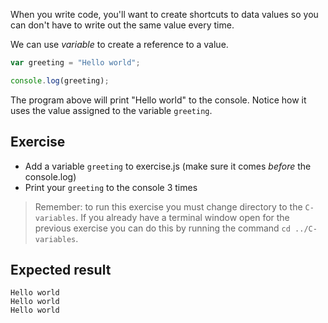 When you write code, you'll want to create shortcuts to data values so you can don't have to write out the same value every time.

We can use _variable_ to create a reference to a value.

```js
var greeting = "Hello world";

console.log(greeting);
```

The program above will print "Hello world" to the console. Notice how it uses the value assigned to the variable `greeting`.

## Exercise

- Add a variable `greeting` to exercise.js (make sure it comes _before_ the console.log)
- Print your `greeting` to the console 3 times

> Remember: to run this exercise you must change directory to the `C-variables`. If you already have a terminal window open for the previous exercise you can do this by running the command `cd ../C-variables`.

## Expected result

```
Hello world
Hello world
Hello world
```
